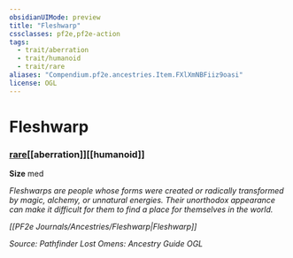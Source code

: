 ```yaml
---
obsidianUIMode: preview
title: "Fleshwarp"
cssclasses: pf2e,pf2e-action
tags:
  - trait/aberration
  - trait/humanoid
  - trait/rare
aliases: "Compendium.pf2e.ancestries.Item.FXlXmNBFiiz9oasi"
license: OGL
---
```

# Fleshwarp

### [rare](rare "Rare Rarity Trait")[[aberration]][[humanoid]]



**Size** med


_Fleshwarps are people whose forms were created or radically transformed by magic, alchemy, or unnatural energies. Their unorthodox appearance can make it difficult for them to find a place for themselves in the world._

_[[PF2e Journals/Ancestries/Fleshwarp|Fleshwarp]]_

*Source: Pathfinder Lost Omens: Ancestry Guide*
*OGL*
